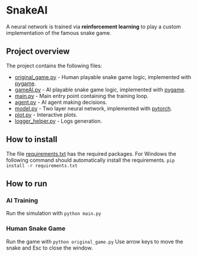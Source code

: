 # SnakeAI
A neural network is trained via **reinforcement learning** to play a custom implementation of the famous snake game.

## Project overview
The project contains the following files:
- [original_game.py](https://github.com/fmene1/SnakeAI/blob/main/original_game.py) - Human playable snake game logic, implemented with [pygame](https://www.pygame.org/news).
- [gameAI.py](https://github.com/fmene1/SnakeAI/blob/main/gameAI.py) - AI playable snake game logic, implemented with [pygame](https://www.pygame.org/news).
- [main.py](https://github.com/fmene1/SnakeAI/blob/main/main.py) - Main entry point containing the training loop.
- [agent.py](https://github.com/fmene1/SnakeAI/blob/main/agent.py) - AI agent making decisions.
- [model.py](https://github.com/fmene1/SnakeAI/blob/main/model.py) - Two layer neural network, implemented with [pytorch](https://pytorch.org/).
- [plot.py](https://github.com/fmene1/SnakeAI/blob/main/plot.py) - Interactive plots.
- [logger_helper.py](https://github.com/fmene1/SnakeAI/blob/main/logger_helper.py) - Logs generation.

## How to install
The file [requirements.txt](https://github.com/fmene1/SnakeAI/blob/main/requirements.txt) has the required packages.
For Windows the following command should automatically install the requirements.
`pip install -r requirements.txt`

## How to run
### AI Training
Run the simulation with
`python main.py`
### Human Snake Game
Run the game with
`python original_game.py`
Use arrow keys to move the snake and Esc to close the window.
